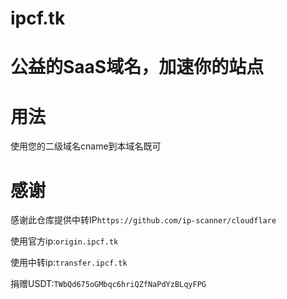 # ipcf.tk

# 公益的SaaS域名，加速你的站点

# 用法
使用您的二级域名cname到本域名既可

# 感谢

感谢此仓库提供中转IP```https://github.com/ip-scanner/cloudflare```

使用官方ip:```origin.ipcf.tk```

使用中转ip:```transfer.ipcf.tk```

捐赠USDT:```TWbQd675oGMbqc6hriQZfNaPdYzBLqyFPG```
